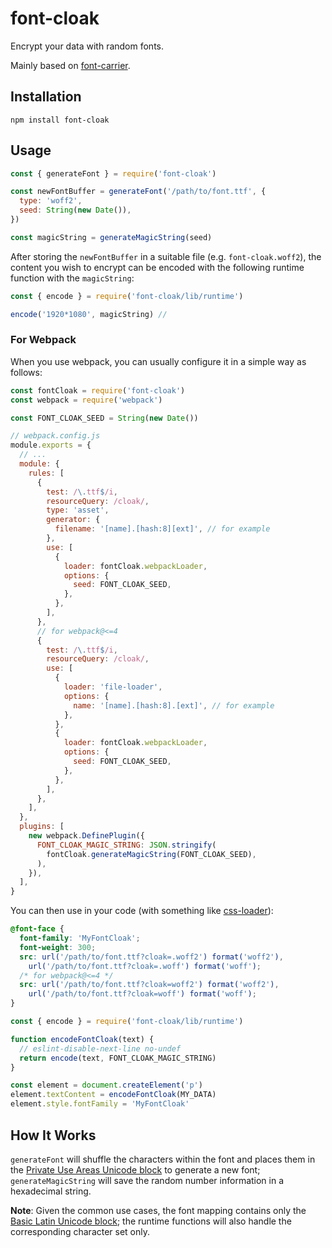# font-cloak

Encrypt your data with random fonts.

Mainly based on [font-carrier](https://github.com/purplebamboo/font-carrier).

## Installation

```shell
npm install font-cloak
```

## Usage

```javascript
const { generateFont } = require('font-cloak')

const newFontBuffer = generateFont('/path/to/font.ttf', {
  type: 'woff2',
  seed: String(new Date()),
})

const magicString = generateMagicString(seed)
```

After storing the `newFontBuffer` in a suitable file (e.g. `font-cloak.woff2`), the content you wish to encrypt can be encoded with the following runtime function with the `magicString`:

```javascript
const { encode } = require('font-cloak/lib/runtime')

encode('1920*1080', magicString) //
```

### For Webpack

When you use webpack, you can usually configure it in a simple way as follows:

```javascript
const fontCloak = require('font-cloak')
const webpack = require('webpack')

const FONT_CLOAK_SEED = String(new Date())

// webpack.config.js
module.exports = {
  // ...
  module: {
    rules: [
      {
        test: /\.ttf$/i,
        resourceQuery: /cloak/,
        type: 'asset',
        generator: {
          filename: '[name].[hash:8][ext]', // for example
        },
        use: [
          {
            loader: fontCloak.webpackLoader,
            options: {
              seed: FONT_CLOAK_SEED,
            },
          },
        ],
      },
      // for webpack@<=4
      {
        test: /\.ttf$/i,
        resourceQuery: /cloak/,
        use: [
          {
            loader: 'file-loader',
            options: {
              name: '[name].[hash:8].[ext]', // for example
            },
          },
          {
            loader: fontCloak.webpackLoader,
            options: {
              seed: FONT_CLOAK_SEED,
            },
          },
        ],
      },
    ],
  },
  plugins: [
    new webpack.DefinePlugin({
      FONT_CLOAK_MAGIC_STRING: JSON.stringify(
        fontCloak.generateMagicString(FONT_CLOAK_SEED),
      ),
    }),
  ],
}
```

You can then use in your code (with something like [css-loader](https://github.com/webpack-contrib/css-loader)):

```css
@font-face {
  font-family: 'MyFontCloak';
  font-weight: 300;
  src: url('/path/to/font.ttf?cloak=.woff2') format('woff2'),
    url('/path/to/font.ttf?cloak=.woff') format('woff');
  /* for webpack@<=4 */
  src: url('/path/to/font.ttf?cloak=woff2') format('woff2'),
    url('/path/to/font.ttf?cloak=woff') format('woff');
}
```

```javascript
const { encode } = require('font-cloak/lib/runtime')

function encodeFontCloak(text) {
  // eslint-disable-next-line no-undef
  return encode(text, FONT_CLOAK_MAGIC_STRING)
}

const element = document.createElement('p')
element.textContent = encodeFontCloak(MY_DATA)
element.style.fontFamily = 'MyFontCloak'
```

## How It Works

`generateFont` will shuffle the characters within the font and places them in the [Private Use Areas Unicode block](https://en.wikipedia.org/wiki/Private_Use_Areas) to generate a new font; `generateMagicString` will save the random number information in a hexadecimal string.

**Note**: Given the common use cases, the font mapping contains only the [Basic Latin Unicode block](https://en.wikipedia.org/wiki/Basic_Latin_(Unicode_block)); the runtime functions will also handle the corresponding character set only.
